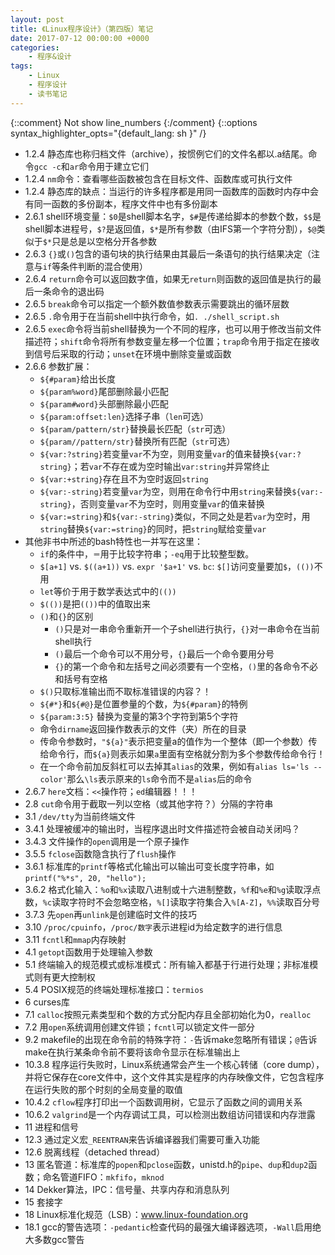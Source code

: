```yaml
---
layout: post
title: 《Linux程序设计》（第四版）笔记
date: 2017-07-12 00:00:00 +0000
categories:
    - 程序&设计
tags:
    - Linux
    - 程序设计
    - 读书笔记
---
```


{::comment} Not show line_numbers {:/comment}
{::options syntax_highlighter_opts="{default_lang: sh \}" /}

- 1.2.4 静态库也称归档文件（archive），按惯例它们的文件名都以.a结尾。命令`gcc -c`和`ar`命令用于建立它们
- 1.2.4 `nm`命令：查看哪些函数被包含在目标文件、函数库或可执行文件
- 1.2.4 静态库的缺点：当运行的许多程序都是用同一函数库的函数时内存中会有同一函数的多份副本，程序文件中也有多份副本
- 2.6.1 shell环境变量：`$0`是shell脚本名字，`$#`是传递给脚本的参数个数，`$$`是shell脚本进程号，`$?`是返回值，`$*`是所有参数（由IFS第一个字符分割），`$@`类似于`$*`只是总是以空格分开各参数
- 2.6.3 `{}`或`()`包含的语句块的执行结果由其最后一条语句的执行结果决定（注意与`if`等条件判断的混合使用）
- 2.6.4 `return`命令可以返回数字值，如果无`return`则函数的返回值是执行的最后一条命令的退出码
- 2.6.5 `break`命令可以指定一个额外数值参数表示需要跳出的循环层数
- 2.6.5 `.`命令用于在当前shell中执行命令，如`. ./shell_script.sh`
- 2.6.5 `exec`命令将当前shell替换为一个不同的程序，也可以用于修改当前文件描述符；`shift`命令将所有参数变量左移一个位置；`trap`命令用于指定在接收到信号后采取的行动；`unset`在环境中删除变量或函数
- 2.6.6 参数扩展：
   - `${#param}`给出长度
   - `${param%word}`尾部删除最小匹配
   - `${param#word}`头部删除最小匹配
   - `${param:offset:len}`选择子串（`len`可选）
   - `${param/pattern/str}`替换最长匹配（`str`可选）
   - `${param//pattern/str}`替换所有匹配（`str`可选）
   - `${var:?string}`若变量`var`不为空，则用变量`var`的值来替换`${var:?string}`；若`var`不存在或为空时输出`var:string`并异常终止
   - `${var:+string}`存在且不为空时返回`string`
   - `${var:-string}`若变量`var`为空，则用在命令行中用`string`来替换`${var:-string}`，否则变量`var`不为空时，则用变量`var`的值来替换
   - `${var:=string}`和`${var:-string}`类似，不同之处是若`var`为空时，用`string`替换`${var:=string}`的同时，把`string`赋给变量`var`
- 其他非书中所述的bash特性也一并写在这里：
   - `if`的条件中，`＝`用于比较字符串；`-eq`用于比较整型数。
   - `$[a+1]` vs. `$((a+1))` vs. `expr '$a+1'` vs. `bc`: `$[]`访问变量要加`$`，`(())`不用
   - `let`等价于用于数学表达式中的`(())`
   - `$(())`是把`(())`中的值取出来
   - `()`和`{}`的区别
     - `()`只是对一串命令重新开一个子shell进行执行，`{}`对一串命令在当前shell执行
     - `()`最后一个命令可以不用分号，`{}`最后一个命令要用分号
     - `{}`的第一个命令和左括号之间必须要有一个空格，`()`里的各命令不必和括号有空格
   - `$()`只取标准输出而不取标准错误的内容？！
   - `${#*}`和`${#@}`是位置参量的个数，为`${#param}`的特例
   - `${param:3:5}` 替换为变量的第3个字符到第5个字符
   - 命令`dirname`返回操作数表示的文件（夹）所在的目录
   - 传命令参数时，`"${a}"`表示把变量a的值作为一个整体（即一个参数）传给命令行，而`${a}`则表示如果`a`里面有空格就分割为多个参数传给命令行！
   - 在一个命令前加反斜杠可以去掉其`alias`的效果，例如有`alias ls='ls --color'`那么`\ls`表示原来的`ls`命令而不是`alias`后的命令
- 2.6.7 `here`文档：`<<`操作符；`ed`编辑器！！！
- 2.8 `cut`命令用于截取一列以空格（或其他字符？）分隔的字符串
- 3.1 `/dev/tty`为当前终端文件
- 3.4.1 处理被缓冲的输出时，当程序退出时文件描述符会被自动关闭吗？
- 3.4.3 文件操作的`open`调用是一个原子操作
- 3.5.5 `fclose`函数隐含执行了`flush`操作
- 3.6.1 标准库的`printf`等格式化输出可以输出可变长度字符串，如`printf("%*s", 20, "hello");`
- 3.6.2 格式化输入：`%o`和`%x`读取八进制或十六进制整数，`%f`和`%e`和`%g`读取浮点数，`%c`读取字符时不会忽略空格，`%[]`读取字符集合入`%[A-Z]`，`%%`读取百分号
- 3.7.3 先`open`再`unlink`是创建临时文件的技巧
- 3.10 `/proc/cpuinfo`，`/proc/数字`表示进程id为给定数字的进行信息
- 3.11 `fcntl`和`mmap`内存映射
- 4.1 `getopt`函数用于处理输入参数
- 5.1 终端输入的规范模式或标准模式：所有输入都基于行进行处理；非标准模式则有更大控制权
- 5.4 POSIX规范的终端处理标准接口：`termios`
- 6 curses库
- 7.1 `calloc`按照元素类型和个数的方式分配内存且全部初始化为0，`realloc`
- 7.2 用`open`系统调用创建文件锁；`fcntl`可以锁定文件一部分
- 9.2 makefile的出现在命令前的特殊字符：`-`告诉make忽略所有错误；`@`告诉make在执行某条命令前不要将该命令显示在标准输出上
- 10.3.8 程序运行失败时，Linux系统通常会产生一个核心转储（core dump），并将它保存在core文件中，这个文件其实是程序的内存映像文件，它包含程序在运行失败的那个时刻的全局变量的取值
- 10.4.2 `cflow`程序打印出一个函数调用树，它显示了函数之间的调用关系
- 10.6.2 `valgrind`是一个内存调试工具，可以检测出数组访问错误和内存泄露
- 11 进程和信号
- 12.3 通过定义宏`_REENTRAN`来告诉编译器我们需要可重入功能
- 12.6 脱离线程（detached thread）
- 13 匿名管道：标准库的`popen`和`pclose`函数，unistd.h的`pipe`、`dup`和`dup2`函数；命名管道FIFO：`mkfifo`，`mknod`
- 14 Dekker算法，IPC：信号量、共享内存和消息队列
- 15 套接字
- 18 Linux标准化规范（LSB）：www.linux-foundation.org
- 18.1 gcc的警告选项：`-pedantic`检查代码的最强大编译器选项，`-Wall`启用绝大多数gcc警告

